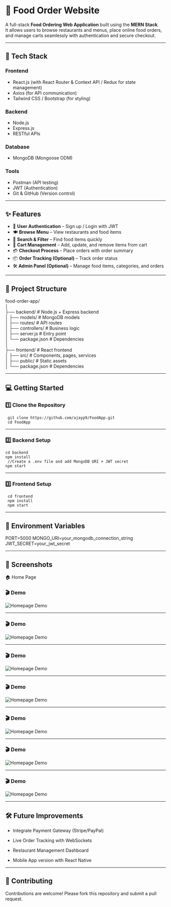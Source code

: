 # 🍔 Food Order Website

A full-stack **Food Ordering Web Application** built using the **MERN Stack**.  
It allows users to browse restaurants and menus, place online food orders, and manage carts seamlessly with authentication and secure checkout.

---

## 🚀 Tech Stack

### Frontend
- React.js (with React Router & Context API / Redux for state management)
- Axios (for API communication)
- Tailwind CSS / Bootstrap (for styling)

### Backend
- Node.js
- Express.js
- RESTful APIs

### Database
- MongoDB (Mongoose ODM)

### Tools
- Postman (API testing)
- JWT (Authentication)
- Git & GitHub (Version control)

---

## ✨ Features

- 👤 **User Authentication** – Sign up / Login with JWT  
- 🍽️ **Browse Menu** – View restaurants and food items  
- 🔎 **Search & Filter** – Find food items quickly  
- 🛒 **Cart Management** – Add, update, and remove items from cart  
- 💳 **Checkout Process** – Place orders with order summary  
- 📦 **Order Tracking (Optional)** – Track order status  
- 🛠️ **Admin Panel (Optional)** – Manage food items, categories, and orders  

---

## 📂 Project Structure

 food-order-app/  
│  
├── backend/ # Node.js + Express backend  
│ ├── models/ # MongoDB models  
│ ├── routes/ # API routes  
│ ├── controllers/ # Business logic  
│ ├── server.js # Entry point  
│ └── package.json # Dependencies  
│  
├── frontend/ # React frontend  
│ ├── src/ # Components, pages, services  
│ ├── public/ # Static assets  
│ └── package.json # Dependencies

---
## 💻 Getting Started 
 
### 1️⃣ Clone the Repository

     git clone https://github.com/ajayp9/FoodApp.git
     cd FoodApp
---
### 2️⃣ Backend Setup
    cd backend
    npm install
     //Create a .env file and add MongoDB URI + JWT secret
    npm start
---
### 3️⃣ Frontend Setup
     cd frontend
     npm install
     npm start
---
## 🔐 Environment Variables
  
  PORT=5000
  MONGO_URI=your_mongodb_connection_string
  JWT_SECRET=your_jwt_secret

---
## 📸 Screenshots
🏠 Home Page
### 🎬 Demo
   ![Homepage Demo](snap/a.png)
   
---
### 🎬 Demo
  ![Homepage Demo](snap/b.png)

---
### 🎬 Demo
  ![Homepage Demo](snap/c.png)

---
### 🎬 Demo
  ![Homepage Demo](snap/d.png)

---
### 🎬 Demo
  ![Homepage Demo](snap/e.png)

---
### 🎬 Demo
  ![Homepage Demo](snap/f.png)

---
### 🎬 Demo
  ![Homepage Demo](snap/g.png)

---
## 🛠️ Future Improvements
-   Integrate Payment Gateway (Stripe/PayPal)
    
-   Live Order Tracking with WebSockets
    
-   Restaurant Management Dashboard
    
-   Mobile App version with React Native

---
## 🤝 Contributing
 Contributions are welcome! Please fork this repository and submit a pull request.


